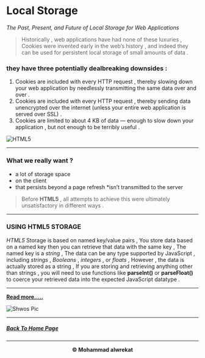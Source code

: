 # Local Storage


*The Past, Present, and Future of Local Storage for Web Applications*

> Historically , web applications have had none of these luxuries , Cookies were invented early in the web’s history , and indeed they can be used for persistent local storage of small amounts of data .

### they have three potentially dealbreaking downsides :
1. Cookies are included with every HTTP request , thereby slowing down your web application by needlessly transmitting the same data over and over .
2. Cookies are included with every HTTP request , thereby sending data unencrypted over the internet (unless your entire web application is served over SSL) .
3. Cookies are limited to about 4 KB of data — enough to slow down your application , but not enough to be terribly useful .

![HTML5](https://clementbuchanan.github.io/reading-notes/images/html5.jpg)

---
### What we really want ?
* a lot of storage space
* on the client
* that persists beyond a page refresh
*isn’t transmitted to the server

> Before **HTML5** , all attempts to achieve this were ultimately unsatisfactory in different ways .

---
### USING HTML5 STORAGE

*HTML5* Storage is based on named key/value pairs , You store data based on a named key then you can retrieve that data with the same key , The named key is a *string* , The data can be any type supported by JavaScript , including *strings* , *Booleans* , *integers* , or *floats* , However , the data is actually stored as a string , If you are storing and retrieving anything other than strings , you will need to use functions like **parseInt()** or **parseFloat()** to coerce your retrieved data into the expected JavaScript datatype .

---
**[Read more.....](http://diveinto.html5doctor.com/storage.html)**

![Shwos Pic](https://peerbits-wpengine.netdna-ssl.com/wp-content/uploads/2018/11/web-application-architecture-components.jpg)


---
##### [Back To Home Page](https://mhmadwrekat.github.io/reading-notes)

---
<b>
<p align="center">
© Mohammad alwrekat
</p>